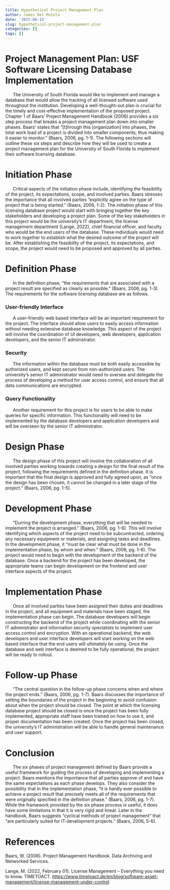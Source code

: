 ```yaml
---
title: Hypothetical Project Management Plan
author: James Del Mutolo
date: '2025-06-15'
slug: hypothetical-project-management-plan
categories: []
tags: []
---
```


# Project Management Plan: USF Software Licensing Database Implementation

&nbsp;&nbsp;&nbsp;&nbsp;&nbsp;&nbsp;The University of South Florida would like to implement and manage a database that would allow the tracking of all licensed software used throughout the institution. Developing a well-thought-out plan is crucial for the timely and cost-effective implementation of the proposed project. Chapter 1 of Baars’ Project Management Handbook (2006) provides a six step process that breaks a project management plan down into smaller phases. Baars’ states that “[t]hrough this [organization] into phases, the total work load of a project is divided into smaller components, thus making it easier to monitor.”  (Baars, 2006, pg. 1-1). The following sections will outline these six steps and describe how they will be used to create a project management plan for the University of South Florida to implement their software licensing database.

# Initiation Phase

&nbsp;&nbsp;&nbsp;&nbsp;&nbsp;&nbsp;Critical aspects of the initiation phase include, identifying the feasibility of the project, its expectations, scope, and involved parties. Baars stresses the importance that all involved parties “explicitly agree on the type of project that is being started.” (Baars, 2006, 1-2). The initiation phase of this licensing database project would start with bringing together the key stakeholders and developing a project plan. Some of the key stakeholders in this project would be the university’s IT department, the license management department (Lange, 2022), chief financial officer, and faculty who would be the end users of the database. These individuals would need to work together to establish what the desired outcome of the project will be. After establishing the feasibility of the project, its expectations, and scope, the project would need to be proposed and approved by all parties.

# Definition Phase

&nbsp;&nbsp;&nbsp;&nbsp;&nbsp;&nbsp;In the definition phase, “the requirements that are associated with a project result are specified as clearly as possible.” (Baars, 2006, pg. 1-3). The requirements for the software licensing database are as follows.

### User-friendly Interface

&nbsp;&nbsp;&nbsp;&nbsp;&nbsp;&nbsp;A user-friendly web based interface will be an important requirement for the project. The interface should allow users to easily access information without needing extensive database knowledge. This aspect of the project will involve the coordination of UI developers, web developers, application developers, and the senior IT administrator.

### Security

&nbsp;&nbsp;&nbsp;&nbsp;&nbsp;&nbsp;The information within the database must be both easily accessible by authorized users, and kept secure from non-authorized users. The university’s senior IT administrator would need to oversee and delegate the process of developing a method for user access control, and ensure that all data communications are encrypted.

### Query Functionality

&nbsp;&nbsp;&nbsp;&nbsp;&nbsp;&nbsp;Another requirement for this project is for users to be able to make queries for specific information. This functionality will need to be implemented by the database developers and application developers and will be overseen by the senior IT administrator.

# Design Phase

&nbsp;&nbsp;&nbsp;&nbsp;&nbsp;&nbsp;The design phase of this project will involve the collaboration of all involved parties working towards creating a design for the final result of the project, following the requirements defined in the definition phase. It is important that the final design is approved and fully agreed upon, as “once the design has been chosen, it cannot be changed in a later stage of the project.” (Baars, 2006, pg. 1-5).

# Development Phase

&nbsp;&nbsp;&nbsp;&nbsp;&nbsp;&nbsp;“Durring the development phase, everything that will be needed to implement the project is arranged.” (Baars, 2006, pg. 1-6). This will involve identifying which aspects of the project need to be subcontracted, ordering any necessary equipment or materials, and assigning tasks and deadlines. In the development phase, it “must be clear what must be done in the implementation phase, by whom and when.” (Baars, 2006, pg. 1-6). The project would need to begin with the development of the backend of the database. Once a backend for the project has been developed, the appropriate teams can begin development on the frontend and user interface aspects of the project.

# Implementation Phase

&nbsp;&nbsp;&nbsp;&nbsp;&nbsp;&nbsp;Once all involved parties have been assigned their duties and deadlines in the project, and all equipment and materials have been staged, the implementation phase can begin. The database developers will begin constructing the backend of the project while coordinating with the senior IT administrator and information security specialists to implement user access control and encryption. With an operational backend, the web developers and user interface developers will start working on the web based interface that the end users will ultimately be using. Once the database and web interface is deemed to be fully operational, the project will be ready to rollout.

# Follow-up Phase

&nbsp;&nbsp;&nbsp;&nbsp;&nbsp;&nbsp;“The central question in the follow-up phase concerns when and where the project ends.” (Baars, 2006, pg. 1-7). Baars discusses the importance of setting the boundaries of the project in the beginning to avoid confusion about when the project should be closed. The point at which the licensing database project should be closed is once the project has been fully implemented, appropriate staff have been trained on how to use it, and proper documentation has been created. Once the project has been closed, the university’s IT administration will be able to handle general maintenance and user support.

# Conclusion

&nbsp;&nbsp;&nbsp;&nbsp;&nbsp;&nbsp;The six phases of project management defined by Baars provide a useful framework for guiding the process of developing and implementing a project. Baars mentions the importance that all parties approve of and have the same expectations as each phase develops. They also consider the possibility that in the implementation phase, “it is hardly ever possible to achieve a project result that precisely meets all of the requirements that were originally specified in the definition phase.” (Baars, 2006, pg. 1-7). While the framework provided by the six phase process is useful, it does have some limitations in that it is very rigid and linear. Later in the handbook, Baars suggests “cyclical methods of project management” that “are particularly suited for IT-development projects.” (Baars, 2006, 5-6).

# References

Baars, W. (2006). Project Management Handbook. Data Archiving and Networked Services.

Lange, M. (2022, February 01). License Management – Everything you need to know. TIMETOACT. https://www.timetoact.de/en/blog/software-asset-management/license-management-under-control
